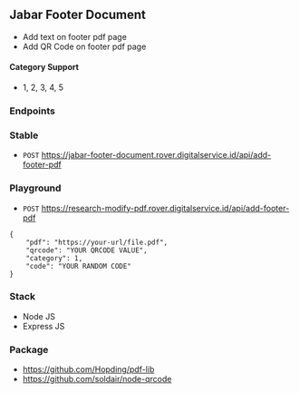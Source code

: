 ## Jabar Footer Document

- Add text on footer pdf page
- Add QR Code on footer pdf page

#### Category Support
- 1, 2, 3, 4, 5

### Endpoints
### Stable
- `POST` https://jabar-footer-document.rover.digitalservice.id/api/add-footer-pdf

### Playground
- `POST` https://research-modify-pdf.rover.digitalservice.id/api/add-footer-pdf
````
{
    "pdf": "https://your-url/file.pdf",
    "qrcode": "YOUR QRCODE VALUE",
    "category": 1,
    "code": "YOUR RANDOM CODE"
}
````
### Stack
- Node JS
- Express JS

### Package
- https://github.com/Hopding/pdf-lib
- https://github.com/soldair/node-qrcode
